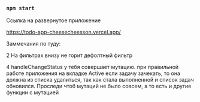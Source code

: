 ### `npm start`

Ссылка на развернутое приложение

https://todo-app-cheesecheesson.vercel.app/

Заммечания по туду:

2 На фильтрах внизу не горит дефолтный фильтр

4 handleChangeStatus у тебя совершает мутацию. при правильной работе приложения на вкладке Active если задачу зачекать, то она должна из списка удалиться, так как стала выполненной и список задач обновился. Проследи чтоб мутаций не было совсем, а то есть и другие функции с мутацией


